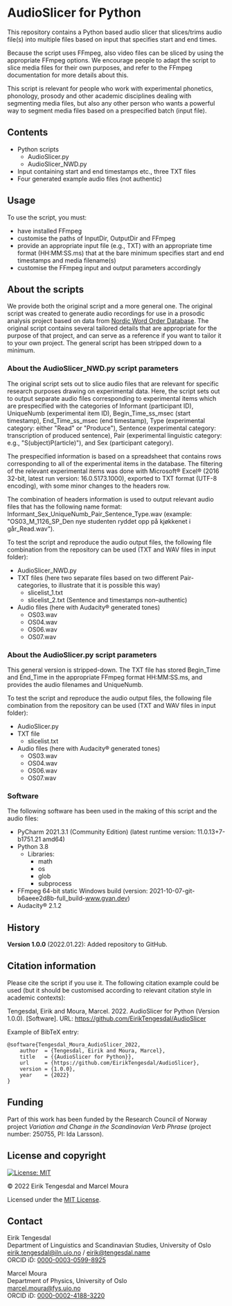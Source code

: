 # AudioSlicer for Python
This repository contains a Python based audio slicer that slices/trims audio file(s) into multiple files based on input that specifies start and end times.

Because the script uses FFmpeg, also video files can be sliced by using the appropriate FFmpeg options. We encourage people to adapt the script to slice media files for their own purposes, and refer to the FFmpeg documentation for more details about this.

This script is relevant for people who work with experimental phonetics, phonology, prosody and other academic disciplines dealing with segmenting media files, but also any other person who wants a powerful way to segment media files based on a prespecified batch (input file).

## Contents
* Python scripts
  *  AudioSlicer.py
  *  AudioSlicer_NWD.py
* Input containing start and end timestamps etc., three TXT files
* Four generated example audio files (not authentic)

## Usage
To use the script, you must:
* have installed FFmpeg
* customise the paths of InputDir, OutputDir and FFmpeg
* provide an appropriate input file (e.g., TXT) with an appropriate time format (HH:MM:SS.ms) that at the bare minimum specifies start and end timestamps and media filename(s)
* customise the FFmpeg input and output parameters accordingly

## About the scripts
We provide both the original script and a more general one. The original script was created to generate audio recordings for use in a prosodic analysis project based on data from [Nordic Word Order Database](https://www.hf.uio.no/iln/english/about/organization/text-laboratory/projects/nwd/index.html). The original script contains several tailored details that are appropriate for the purpose of that project, and can serve as a reference if you want to tailor it to your own project. The general script has been stripped down to a minimum.

### About the AudioSlicer_NWD.py script parameters
The original script sets out to slice audio files that are relevant for specific research purposes drawing on experimental data. Here, the script sets out to output separate audio files corresponding to experimental items which are prespecified with the categories of Informant (participant ID), UniqueNumb (experimental item ID), Begin_Time_ss_msec (start timestamp), End_Time_ss_msec (end timestamp), Type (experimental category: either "Read" or "Produce"), Sentence (experimental category: transcription of produced sentence), Pair (experimental linguistic category: e.g., "S(ubject)P(article)"), and Sex (participant category).

The prespecified information is based on a spreadsheet that contains rows corresponding to all of the experimental items in the database. The filtering of the relevant experimental items was done with Microsoft® Excel® (2016 32-bit, latest run version: 16.0.5173.1000), exported to TXT format (UTF-8 encoding), with some minor changes to the headers row.

The combination of headers information is used to output relevant audio files that has the following name format: Informant_Sex_UniqueNumb_Pair_Sentence_Type.wav (example: "OS03_M_1126_SP_Den nye studenten ryddet opp på kjøkkenet i går_Read.wav").

To test the script and reproduce the audio output files, the following file combination from the repository can be used (TXT and WAV files in input folder):
* AudioSlicer_NWD.py
* TXT files (here two separate files based on two different Pair-categories, to illustrate that it is possible this way)
  * slicelist_1.txt
  * slicelist_2.txt (Sentence and timestamps non–authentic)
* Audio files (here with Audacity® generated tones)
  * OS03.wav
  * OS04.wav
  * OS06.wav
  * OS07.wav

### About the AudioSlicer.py script parameters
This general version is stripped-down. The TXT file has stored Begin_Time and End_Time in the appropriate FFmpeg format HH:MM:SS.ms, and provides the audio filenames and UniqueNumb.

To test the script and reproduce the audio output files, the following file combination from the repository can be used (TXT and WAV files in input folder):
* AudioSlicer.py
* TXT file
  * slicelist.txt
* Audio files (here with Audacity® generated tones)
  * OS03.wav
  * OS04.wav
  * OS06.wav
  * OS07.wav

### Software
The following software has been used in the making of this script and the audio files:

* PyCharm 2021.3.1 (Community Edition) (latest runtime version: 11.0.13+7-b1751.21 amd64)
* Python 3.8
  * Libraries:
	  * math
	  * os
	  * glob
	  * subprocess
* FFmpeg 64-bit static Windows build (version: 2021-10-07-git-b6aeee2d8b-full_build-www.gyan.dev)
* Audacity® 2.1.2

## History
**Version 1.0.0** (2022.01.22): Added repository to GitHub.

## Citation information
Please cite the script if you use it. The following citation example could be used (but it should be customised according to relevant citation style in academic contexts):

Tengesdal, Eirik and Moura, Marcel. 2022. AudioSlicer for Python (Version 1.0.0). [Software]. URL: https://github.com/EirikTengesdal/AudioSlicer

Example of BibTeX entry:
```
@software{Tengesdal_Moura_AudioSlicer_2022,
    author	= {Tengesdal, Eirik and Moura, Marcel},
    title	= {{AudioSlicer for Python}},
    url		= {https://github.com/EirikTengesdal/AudioSlicer},
    version	= {1.0.0},
    year	= {2022}
}
```

## Funding
Part of this work has been funded by the Research Council of Norway project *Variation and Change in the Scandinavian Verb Phrase* (project number: 250755, PI: Ida Larsson).

## License and copyright
[![License: MIT](https://img.shields.io/badge/License-MIT-yellow.svg)](https://opensource.org/licenses/MIT)

© 2022 Eirik Tengesdal and Marcel Moura

Licensed under the [MIT License](LICENSE).

## Contact
Eirik Tengesdal   
Department of Linguistics and Scandinavian Studies, University of Oslo   
eirik.tengesdal@iln.uio.no / eirik@tengesdal.name   
ORCID iD: [0000-0003-0599-8925](https://orcid.org/0000-0003-0599-8925)

Marcel Moura   
Department of Physics, University of Oslo   
marcel.moura@fys.uio.no   
ORCID iD: [0000-0002-4188-3220](https://orcid.org/0000-0002-4188-3220)
